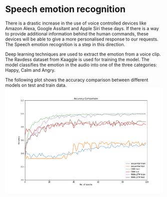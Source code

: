 # Speech emotion recognition
There is a drastic increase in the use of voice controlled devices like Amazon Alexa, Google Assitant and Apple Siri these days. If there is a way to provide additional information behind the human commands, these devices will be able to give a more personalised response to our requests. The Speech emotion recognition is a step in this direction.

Deep learning techniques are used to extract the emotion from a voice clip. The Ravdess dataset from Kaaggle is used for training the model. The model classifies the emotion in the audio into one of the three categories: Happy, Calm and Angry.

The following plot shows the accuracy comparison between different models on test and train data.
![](./plots/model_comparison.png)
